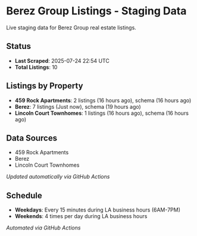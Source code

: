 # Berez Group Listings - Staging Data

Live staging data for Berez Group real estate listings.

## Status

- **Last Scraped**: 2025-07-24 22:54 UTC
- **Total Listings**: 10

## Listings by Property

- **459 Rock Apartments**: 2 listings (16 hours ago), schema (16 hours ago)
- **Berez**: 7 listings (Just now), schema (19 hours ago)
- **Lincoln Court Townhomes**: 1 listings (16 hours ago), schema (16 hours ago)

## Data Sources

- 459 Rock Apartments
- Berez
- Lincoln Court Townhomes

*Updated automatically via GitHub Actions*

## Schedule

- **Weekdays**: Every 15 minutes during LA business hours (6AM-7PM)
- **Weekends**: 4 times per day during LA business hours

*Automated via GitHub Actions*
